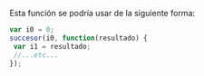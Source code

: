 Esta función se podría usar de la siguiente forma: 

```javascript
var i0 = 0;
succesor(i0, function(resultado) {
 var i1 = resultado;
 //...etc...
});
```